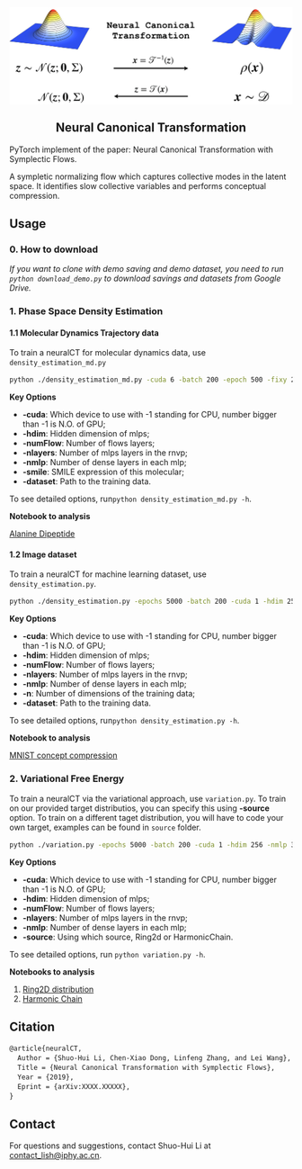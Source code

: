 <div align="center">
<img align="middle" src="etc/concept-1.png" width="700" alt="logo"/>
<h2>Neural Canonical Transformation </h2>
</div>

PyTorch implement of the paper: Neural Canonical Transformation with Symplectic Flows. 

A sympletic normalizing flow which captures collective modes in the latent space. It identifies slow collective variables and performs conceptual compression. 



## Usage

### 0. How to download

*If you want to clone with demo saving and demo dataset, you need to run `python download_demo.py` to download savings and datasets from Google Drive.*

### 1. Phase Space Density Estimation

#### 1.1 Molecular Dynamics Trajectory data

To train a neuralCT for molecular dynamics data, use `density_estimation_md.py`
```bash
python ./density_estimation_md.py -cuda 6 -batch 200 -epoch 500 -fixy 2.3222 -dataset ./database/alanine-dipeptide-3x250ns-heavy-atom-positions.npz
```

**Key Options**

- **-cuda**: Which device to use with -1 standing for CPU, number bigger than -1 is N.O. of GPU;
- **-hdim**: Hidden dimension of mlps;
- **-numFlow**: Number of flows layers;
- **-nlayers**: Number of mlps layers in the rnvp;
- **-nmlp**: Number of dense layers in each mlp;
- **-smile**: SMILE expression of this molecular;
- **-dataset**: Path to the training data.

To see detailed options, run`python density_estimation_md.py -h`.

**Notebook to analysis** 

[Alanine Dipeptide](3_AlanineDipeptide.ipynb)

#### 1.2  Image dataset

To train a neuralCT for machine learning dataset, use `density_estimation.py`. 
```bash
python ./density_estimation.py -epochs 5000 -batch 200 -cuda 1 -hdim 256 -nmlp 3 -nlayers 16 -dataset ./database/mnist.npz
```

**Key Options**

- **-cuda**: Which device to use with -1 standing for CPU, number bigger than -1 is N.O. of GPU;
- **-hdim**: Hidden dimension of mlps;
- **-numFlow**: Number of flows layers;
- **-nlayers**: Number of mlps layers in the rnvp;
- **-nmlp**: Number of dense layers in each mlp;
- **-n**: Number of dimensions of the training data;
- **-dataset**: Path to the training data.

To see detailed options, run`python density_estimation.py -h`.

**Notebook to analysis**

[MNIST concept compression](4_MNIST.ipynb)




### 2. Variational Free Energy

To train a neuralCT via the variational approach, use `variation.py`. To train on our provided target distributios, you can specify this using **-source** option. To train on a different taget distribution, you will have to code your own target, examples can be found in `source` folder.
```bash
python ./variation.py -epochs 5000 -batch 200 -cuda 1 -hdim 256 -nmlp 3 -nlayers 16 -source Ring2d
```

**Key Options**

- **-cuda**: Which device to use with -1 standing for CPU, number bigger than -1 is N.O. of GPU;
- **-hdim**: Hidden dimension of mlps;
- **-numFlow**: Number of flows layers;
- **-nlayers**: Number of mlps layers in the rnvp;
- **-nmlp**: Number of dense layers in each mlp;
- **-source**: Using which source, Ring2d or HarmonicChain.

To see detailed options, run `python variation.py -h`.

**Notebooks to analysis**

1. [Ring2D distribution](1_Ringworld.ipynb)
2. [Harmonic Chain](2_HarmonicChain.ipynb)

## Citation

````latex
@article{neuralCT,
  Author = {Shuo-Hui Li, Chen-Xiao Dong, Linfeng Zhang, and Lei Wang},
  Title = {Neural Canonical Transformation with Symplectic Flows},
  Year = {2019},
  Eprint = {arXiv:XXXX.XXXXX},
}
````

## Contact

For questions and suggestions, contact Shuo-Hui Li at [contact_lish@iphy.ac.cn](mailto:contact_lish@iphy.ac.cn).

